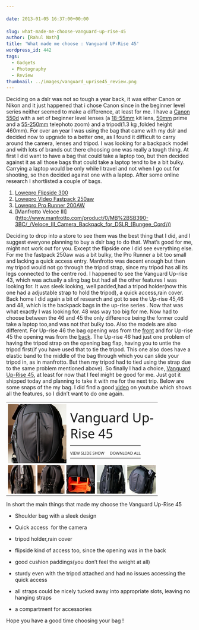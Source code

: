 ```yaml
---
  
date: 2013-01-05 16:37:00+00:00

slug: what-made-me-choose-vanguard-up-rise-45
author: [Rahul Nath]
title: 'What made me choose : Vanguard UP-Rise 45'
wordpress_id: 442
tags:
  - Gadgets
  - Photography
  - Review
thumbnail: ../images/vanguard_uprise45_review.png
---
```


Deciding on a dslr was not so tough a year back, it was either Canon or Nikon and it just happened that i chose Canon since in the beginner level series neither seemed to make a difference, at least for me. I have a [Canon 550d](http://www.amazon.co.uk/Canon-550D-Digital-Camera-Body/dp/B0037KM0EY) with a set of beginner level lenses (a [18-55mm](http://www.amazon.com/Canon-EF-S-18-55mm-3-5-5-6-II/dp/B000V5K3FG/ref=sr_1_1?s=electronics&ie=UTF8&qid=1357390070&sr=1-1&keywords=canon+18-55) kit lens, [50mm](http://www.amazon.com/Canon-50mm-1-8-Camera-Lens/dp/B00007E7JU/ref=sr_1_1?s=electronics&ie=UTF8&qid=1357390018&sr=1-1&keywords=canon+50mm+1.8) prime and a [55-250mm](http://www.amazon.com/Canon-55-250mm-4-0-5-6-Telephoto-Digital/dp/B0011NVMO8) telephoto zoom) and a tripod(1.3 kg ,folded height 460mm).
For over an year I was using the bag that came with my dslr and decided now to upgrade to a better one, as I found it difficult to carry around the camera, lenses and tripod. I was looking for a backpack model and with lots of brands out there choosing one was really a tough thing. At first I did want to have a bag that could take a laptop too, but then decided against it as all those bags that could take a laptop tend to be a bit bulky. Carrying a laptop would be only while I travel and not when I go out for shooting, so then decided against one with a laptop. After some online research I shortlisted a couple of bags.

1. [Lowepro Flipside 300](http://products.lowepro.com/product/flipside-300,2083.htm)
2. [Lowepro Video Fastpack 250aw](http://products.lowepro.com/product/DSLR-Video%20Fastpack%20250%20AW,2282.htm)
3. [Lowepro Pro Runner 200AW](http://products.lowepro.com/product/Pro-Runner-200-AW,2181,14.htm)
4. [Manfrotto Veloce III](http://www.manfrotto.com/product/0/MB%2BSB390-3BC/_/Veloce_III_Camera_Backpack_for_DSLR_(Bungee_Cord\))

Deciding to drop into a store to see them was the best thing that I did, and I suggest everyone planning to buy a dslr bag to do that. What’s good for me, might not work out for you. Except the flipside one I did see everything else. For me the fastpack 250aw was a bit bulky, the Pro Runner a bit too small and lacking a quick access entry. Manfrotto was decent enough but then my tripod would not go through the tripod strap, since my tripod has all its legs connected to the centre rod.
I happened to see the Vanguard Up-rise 43, which was actually a sling bag but had all the other features I was looking for. It was sleek looking, well padded,had a tripod holder(now this one had a adjustable strap to hold the tripod), a quick access,rain cover.
Back home I did again a bit of research and got to see the Up-rise 45,46 and 48, which is the backpack bags in the up-rise series . Now that was what exactly I was looking for. 48 was way too big for me. Now had to choose between the 46 and 45 the only difference being the former could take a laptop too,and was not that bulky too. Also the models are also different. For Up-rise 46 the bag opening was from the [front](http://www.premier-ink.co.uk/images/images_big/vg_uprise46_1.jpg) and for Up-rise 45 the opening was from the [back](http://img2.blogs.yahoo.co.jp/ybi/1/7a/03/shira_gon/folder/1199363/img_1199363_32950708_2?1268142426). The Up-rise 46 had just one problem of having the tripod strap on the opening bag flap, having you to untie the tripod first(if you have used that to tie the tripod. This one also does have a elastic band to the middle of the bag through which you can slide your tripod in, as in manfrotto. But then my tripod had to tied using the strap due to the same problem mentioned above).
So finally I had a choice, [Vanguard Up-Rise 45](http://www.vanguardworld.com/index.php/en/pv/products/detail-1-1-4-33.html), at least for now that I feel might be good for me. Just got it shipped today and planning to take it with me for the next trip.
Below are some snaps of the my bag. I did find a good [video](http://www.youtube.com/watch?v=_A4GN5lJhQY) on youtube which shows all the features, so I didn’t want to do one again.

<div class="wlWriterEditableSmartContent" id="scid:66721397-FF69-4ca6-AEC4-17E6B3208830:a7930e23-e5d9-4bbf-a9d8-0bb834e7717a" style="float: none; margin: 0; display: inline; padding: 0;">
<table style="outline: none; border-style: none; margin: 0; padding: 0; width: 408px; border-collapse: collapse;" border="0" cellspacing="0" cellpadding="0">
<tbody>
<tr>
<td style="outline: none; border-style: none; margin: 0; padding: 5px 0 5px 5px; width: 159px; vertical-align: bottom;" colspan="2"><a style="outline: none; border-style: none; margin: 0; padding: 0;" href="https://skydrive.live.com/redir.aspx?cid=d5a8034107adc30c&amp;page=play&amp;resid=D5A8034107ADC30C!3950&amp;parid=D5A8034107ADC30C!3949&amp;type=1&amp;Bsrc=Photomail&amp;Bpub=SDX.Photos&amp;authkey=!ABkuQXjWWoHjsww" target="_blank"> <img style="outline: none; border-style: none; padding: 0; margin: 0; border: 0; background: none; background-thumbnail: ../none; vertical-align: bottom;" title="View album" alt="vanguard uprise45 review" src="../images/vanguard_uprise45_review.png" width="159" height="159" border="0" /></a></td>
<td style="vertical-align: middle; margin: 0; padding: 5px 5px 5px 0; outline: none; border-style: none; width: 226px;" colspan="3">
<div style="margin-left: 10px; top: -3%;">
<div style="width: 226px; overflow: visible;"><a style="text-decoration: none;" href="https://skydrive.live.com/redir.aspx?cid=d5a8034107adc30c&amp;page=browse&amp;resid=D5A8034107ADC30C!3949&amp;type=5&amp;authkey=!ABkuQXjWWoHjsww&amp;Bsrc=Photomail&amp;Bpub=SDX.Photos" target="_blank"><span style="line-height: 1.26em; padding: 0; width: 226px; font-size: 26pt; font-family: 'Segoe UI', helvetica, arial, sans-serif;">Vanguard Up-Rise 45</span></a></div>
<div style="padding: 10px 0 0; margin: 0;">
<table style="margin: 0; padding: 0; outline: none; border-style: none; border-collapse: collapse; width: auto;" border="0" cellspacing="0" cellpadding="0">
<tbody>
<tr>
<td style="vertical-align: top; outline: none; border-style: none; margin: 0; padding: 10px 15px 6px 0;"><a style="font-family: 'Segoe UI', helvetica, arial, sans-serif; font-size: 8pt; outline: none; border-style: none; text-decoration: none; padding: 0; margin: 0;" href="https://skydrive.live.com/redir.aspx?cid=d5a8034107adc30c&amp;page=play&amp;resid=D5A8034107ADC30C!3949&amp;type=5&amp;authkey=!ABkuQXjWWoHjsww&amp;Bsrc=Photomail&amp;Bpub=SDX.Photos" target="_blank">VIEW SLIDE SHOW</a></td>
<td style="vertical-align: top; outline: none; border-style: none; margin: 0; padding: 10px 0 6px;"><a style="font-family: 'Segoe UI', helvetica, arial, sans-serif; font-size: 8pt; outline: none; border-style: none; text-decoration: none; padding: 0; margin: 0;" href="https://skydrive.live.com/redir.aspx?cid=d5a8034107adc30c&amp;page=downloadphotos&amp;resid=D5A8034107ADC30C!3949&amp;type=5&amp;Bsrc=Photomail&amp;Bpub=SDX.Photos&amp;authkey=!ABkuQXjWWoHjsww" target="_blank">DOWNLOAD ALL</a></td>
</tr>
</tbody>
</table>
</div>
</div>
</td>
</tr>
<tr>
<td style="vertical-align: bottom; outline: none; border-style: none; padding: 0 5px 5px; margin: 0; width: 77px; height: 77px;"><a style="font-family: 'Segoe UI', helvetica, arial, sans-serif; font-size: 8pt; outline: none; border-style: none; text-decoration: none; padding: 0; margin: 0;" href="https://skydrive.live.com/redir.aspx?cid=d5a8034107adc30c&amp;page=play&amp;resid=D5A8034107ADC30C!3951&amp;parid=D5A8034107ADC30C!3949&amp;type=1&amp;Bsrc=Photomail&amp;Bpub=SDX.Photos&amp;authkey=!ABkuQXjWWoHjsww" target="_blank"><img style="outline: none; border-style: none; padding: 0; margin: 0; border: 0; background: none; background-thumbnail: ../none; vertical-align: bottom;" title="View album" alt="vanguard uprise45 review" src="../images/vanguard_uprise45_review_1.png" width="77" height="77" border="0" /></a></td>
<td style="vertical-align: bottom; outline: none; border-style: none; padding: 0 5px 5px 0; margin: 0; width: 77px; height: 77px;"><a style="font-family: 'Segoe UI', helvetica, arial, sans-serif; font-size: 8pt; outline: none; border-style: none; text-decoration: none; padding: 0; margin: 0;" href="https://skydrive.live.com/redir.aspx?cid=d5a8034107adc30c&amp;page=play&amp;resid=D5A8034107ADC30C!3952&amp;parid=D5A8034107ADC30C!3949&amp;type=1&amp;Bsrc=Photomail&amp;Bpub=SDX.Photos&amp;authkey=!ABkuQXjWWoHjsww" target="_blank"><img style="outline: none; border-style: none; padding: 0; margin: 0; border: 0; background: none; background-thumbnail: ../none; vertical-align: bottom;" title="View album" alt="vanguard uprise45 review" src="../images/vanguard_uprise45_review_2.png" width="77" height="77" border="0" /></a></td>
<td style="vertical-align: bottom; outline: none; border-style: none; padding: 0 5px 5px 0; margin: 0; width: 77px; height: 77px;"><a style="font-family: 'Segoe UI', helvetica, arial, sans-serif; font-size: 8pt; outline: none; border-style: none; text-decoration: none; padding: 0; margin: 0;" href="https://skydrive.live.com/redir.aspx?cid=d5a8034107adc30c&amp;page=play&amp;resid=D5A8034107ADC30C!3953&amp;parid=D5A8034107ADC30C!3949&amp;type=1&amp;Bsrc=Photomail&amp;Bpub=SDX.Photos&amp;authkey=!ABkuQXjWWoHjsww" target="_blank"><img style="outline: none; border-style: none; padding: 0; margin: 0; border: 0; background: none; background-thumbnail: ../none; vertical-align: bottom;" title="View album" alt="vanguard uprise45 review" src="../images/vanguard_uprise45_review_3.png" width="77" height="77" border="0" /></a></td>
<td style="vertical-align: bottom; outline: none; border-style: none; padding: 0 5px 5px 0; margin: 0; width: 77px; height: 77px;"><a style="font-family: 'Segoe UI', helvetica, arial, sans-serif; font-size: 8pt; outline: none; border-style: none; text-decoration: none; padding: 0; margin: 0;" href="https://skydrive.live.com/redir.aspx?cid=d5a8034107adc30c&amp;page=play&amp;resid=D5A8034107ADC30C!3954&amp;parid=D5A8034107ADC30C!3949&amp;type=1&amp;Bsrc=Photomail&amp;Bpub=SDX.Photos&amp;authkey=!ABkuQXjWWoHjsww" target="_blank"><img style="outline: none; border-style: none; padding: 0; margin: 0; border: 0; background: none; background-thumbnail: ../none; vertical-align: bottom;" title="View album" alt="vanguard uprise45 review" src="../images/vanguard_uprise45_review_4.png" width="77" height="77" border="0" /></a></td>
<td style="vertical-align: bottom; outline: none; border-style: none; padding: 0 5px 5px 0; margin: 0; width: 77px; height: 77px;"><a style="font-family: 'Segoe UI', helvetica, arial, sans-serif; font-size: 8pt; outline: none; border-style: none; text-decoration: none; padding: 0; margin: 0;" href="https://skydrive.live.com/redir.aspx?cid=d5a8034107adc30c&amp;page=play&amp;resid=D5A8034107ADC30C!3955&amp;parid=D5A8034107ADC30C!3949&amp;type=1&amp;Bsrc=Photomail&amp;Bpub=SDX.Photos&amp;authkey=!ABkuQXjWWoHjsww" target="_blank"><img style="outline: none; border-style: none; padding: 0; margin: 0; border: 0; background: none; background-thumbnail: ../none; vertical-align: bottom;" title="View album" alt="vanguard uprise45 review" src="../images/vanguard_uprise45_review_5.png" width="77" height="77" border="0" /></a></td>
</tr>
</tbody>
</table>
</div>

In short the main things that made my choose the Vanguard Up-Rise 45

- Shoulder bag with a sleek design

- Quick access  for the camera

- tripod holder,rain cover

- flipside kind of access too, since the opening was in the back

- good cushion paddings(you don’t feel the weight at all)

- sturdy even with the tripod attached and had no issues accessing the quick access

- all straps could be nicely tucked away into appropriate slots, leaving no hanging straps

- a compartment for accessories

Hope you have a good time choosing your bag !
